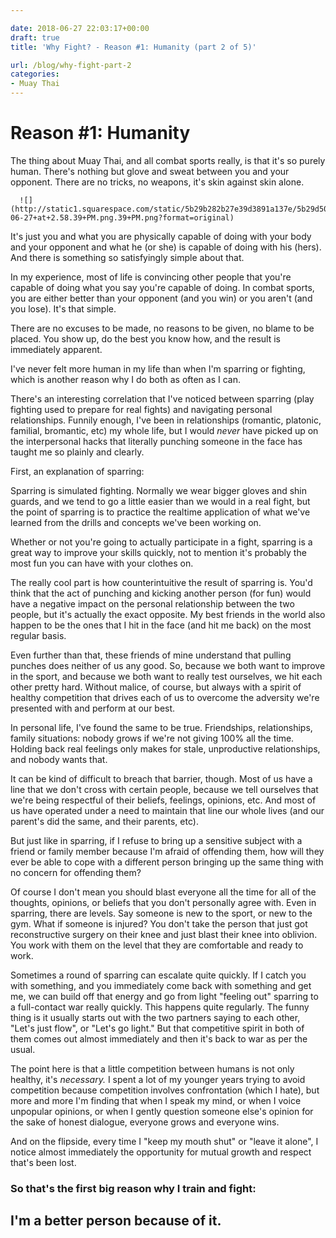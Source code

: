 ```yaml
---

date: 2018-06-27 22:03:17+00:00
draft: true
title: 'Why Fight? - Reason #1: Humanity (part 2 of 5)'

url: /blog/why-fight-part-2
categories:
- Muay Thai
---
```


# Reason #1: Humanity

The thing about Muay Thai, and all combat sports really, is that it's so purely human. There's nothing but glove and sweat between you and your opponent. There are no tricks, no weapons, it's skin against skin alone.


  
      ![](http://static1.squarespace.com/static/5b29b282b27e39d3891a137e/5b29d50ac07b083624e43ad2/5b3408a2f950b7fe67ed2731/1530136760030/Screen+Shot+2018-06-27+at+2.58.39+PM.png.39+PM.png?format=original)

  



It's just you and what you are physically capable of doing with your body and your opponent and what he (or she) is capable of doing with his (hers). And there is something so satisfyingly simple about that.

In my experience, most of life is convincing other people that you're capable of doing what you say you're capable of doing. In combat sports, you are either better than your opponent (and you win) or you aren't (and you lose). It's that simple.

There are no excuses to be made, no reasons to be given, no blame to be placed. You show up, do the best you know how, and the result is immediately apparent.

I've never felt more human in my life than when I'm sparring or fighting, which is another reason why I do both as often as I can.

There's an interesting correlation that I've noticed between sparring (play fighting used to prepare for real fights) and navigating personal relationships. Funnily enough, I've been in relationships (romantic, platonic, familial, bromantic, etc) my whole life, but I would _never_ have picked up on the interpersonal hacks that literally punching someone in the face has taught me so plainly and clearly.

First, an explanation of sparring:

Sparring is simulated fighting. Normally we wear bigger gloves and shin guards, and we tend to go a little easier than we would in a real fight, but the point of sparring is to practice the realtime application of what we've learned from the drills and concepts we've been working on.

Whether or not you're going to actually participate in a fight, sparring is a great way to improve your skills quickly, not to mention it's probably the most fun you can have with your clothes on.

The really cool part is how counterintuitive the result of sparring is. You'd think that the act of punching and kicking another person (for fun) would have a negative impact on the personal relationship between the two people, but it's actually the exact opposite. My best friends in the world also happen to be the ones that I hit in the face (and hit me back) on the most regular basis.

Even further than that, these friends of mine understand that pulling punches does neither of us any good. So, because we both want to improve in the sport, and because we both want to really test ourselves, we hit each other pretty hard. Without malice, of course, but always with a spirit of healthy competition that drives each of us to overcome the adversity we're presented with and perform at our best.


 
   

 


In personal life, I've found the same to be true. Friendships, relationships, family situations: nobody grows if we're not giving 100% all the time. Holding back real feelings only makes for stale, unproductive relationships, and nobody wants that.

It can be kind of difficult to breach that barrier, though. Most of us have a line that we don't cross with certain people, because we tell ourselves that we're being respectful of their beliefs, feelings, opinions, etc. And most of us have operated under a need to maintain that line our whole lives (and our parent's did the same, and their parents, etc).

But just like in sparring, if I refuse to bring up a sensitive subject with a friend or family member because I'm afraid of offending them, how will they ever be able to cope with a different person bringing up the same thing with no concern for offending them?

Of course I don't mean you should blast everyone all the time for all of the thoughts, opinions, or beliefs that you don't personally agree with. Even in sparring, there are levels. Say someone is new to the sport, or new to the gym. What if someone is injured? You don't take the person that just got reconstructive surgery on their knee and just blast their knee into oblivion. You work with them on the level that they are comfortable and ready to work.

Sometimes a round of sparring can escalate quite quickly. If I catch you with something, and you immediately come back with something and get me, we can build off that energy and go from light "feeling out" sparring to a full-contact war really quickly. This happens quite regularly. The funny thing is it usually starts out with the two partners saying to each other, "Let's just flow", or "Let's go light." But that competitive spirit in both of them comes out almost immediately and then it's back to war as per the usual.


 
   

 


The point here is that a little competition between humans is not only healthy, it's _necessary._ I spent a lot of my younger years trying to avoid competition because competition involves confrontation (which I hate), but more and more I'm finding that when I speak my mind, or when I voice unpopular opinions, or when I gently question someone else's opinion for the sake of honest dialogue, everyone grows and everyone wins.

And on the flipside, every time I "keep my mouth shut" or "leave it alone", I notice almost immediately the opportunity for mutual growth and respect that's been lost.

### So that's the first big reason why I train and fight:

## I'm a better person because of it.
